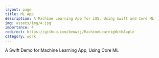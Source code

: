```yaml
---
layout: page
title: ML App
description: A Machine Learning App for iOS, Using Swift and Core ML
img: assets/img/4.jpg
importance: 4
redirect: https://github.com/benwzj/MachineLearnigWithApple
category: work
---
```


A Swift Demo for Machine Learning App, Using Core ML